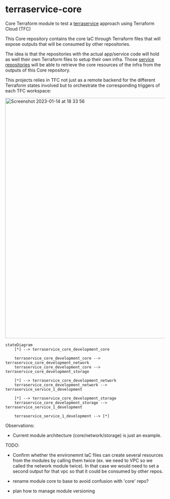 # terraservice-core
Core Terraform module to test a [terraservice](https://www.hashicorp.com/resources/evolving-infrastructure-terraform-opencredo) approach using Terraform Cloud (TFC)



This Core repository contains the core IaC through Terraform files that will expose outputs that will be consumed by other repositories.

The idea is that the repositories with the actual app/service code will hold as well their own Terraform files to setup their own infra. 
Those [service repositories](https://github.com/awoisoak/terraservice-service1) will be able to retrieve the core resources of the infra from the outputs of this Core repository.

This projects relies in TFC not just as a remote backend for the different Terraform states involved but to orchestrate the corresponding triggers of each TFC workspace:

<img width="757" alt="Screenshot 2023-01-14 at 18 33 56" src="https://user-images.githubusercontent.com/11469990/212465573-96151a67-5cc6-4c71-b461-4e9d5746f45e.png">


```mermaid
stateDiagram
    [*] --> terraservice_core_development_core

    terraservice_core_development_core --> terraservice_core_development_network
    terraservice_core_development_core --> terraservice_core_development_storage
   
    [*] --> terraservice_core_development_network
    terraservice_core_development_network --> terraservice_service_1_development
   
    [*] --> terraservice_core_development_storage
    terraservice_core_development_storage --> terraservice_service_1_development
   
    terraservice_service_1_development --> [*]
```


Observations:
- Current module architecture (core/network/storage) is just an example.

TODO:

- Confirm whether the environemnt IaC files can create several resources from the modules by calling them twice (ex. we need to VPC so we called the network module twice). In that case we would need to set a second output for that vpc so that it could be consumed by other repos.


- rename module core to base to avoid confusion with 'core' repo?


- plan how to manage module versioning
